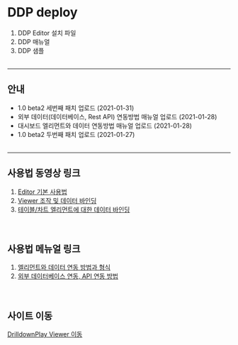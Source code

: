 # DDP deploy

1. DDP Editor 설치 파일 
2. DDP 매뉴얼
3. DDP 샘플
<br><br>

-----------------------------------
## 안내
* 1.0 beta2 세번째 패치 업로드 (2021-01-31)  
* 외부 데이터(데이터베이스, Rest API) 연동방법 매뉴얼 업로드 (2021-01-28)
* 대시보드 엘리먼트와 데이터 연동방법 매뉴얼 업로드 (2021-01-28)
* 1.0 beta2 두번째 패치 업로드 (2021-01-27)
<br><br>

-----------------------------------
## 사용법 동영상 링크
1. [Editor 기본 사용법](https://youtu.be/418EMm-noso) <br>
2. [Viewer 조작 및 데이터 바인딩](https://youtu.be/ydLkaTRWnns) <br>
3. [테이블/차트 엘리먼트에 대한 데이터 바인딩](https://youtu.be/04PEMD1CE9I) <br>
<br><br>

## 사용법 메뉴얼 링크
1. [엘리먼트와 데이터 연동 방법과 형식](https://github.com/soxcorp/DDP_deploy/blob/main/manual/DDP%EC%97%98%EB%A6%AC%EB%A8%BC%ED%8A%B8%20%EB%8D%B0%EC%9D%B4%ED%84%B0%20%ED%98%95%EC%8B%9D_202101.pdf) <br>
2. [외부 데이터베이스 연동, API 연동 방법](https://github.com/soxcorp/DDP_deploy/blob/main/manual/DDP_%EC%99%B8%EB%B6%80%EB%8D%B0%EC%9D%B4%ED%84%B0%20%EC%9A%94%EC%B2%AD%EB%B0%A9%EB%B2%95_202101.pdf) <br>
<br><br>


## 사이트 이동
[DrilldownPlay Viewer 이동](http://play.drilldown.info/DrilldownPlay/#/main) <br>



